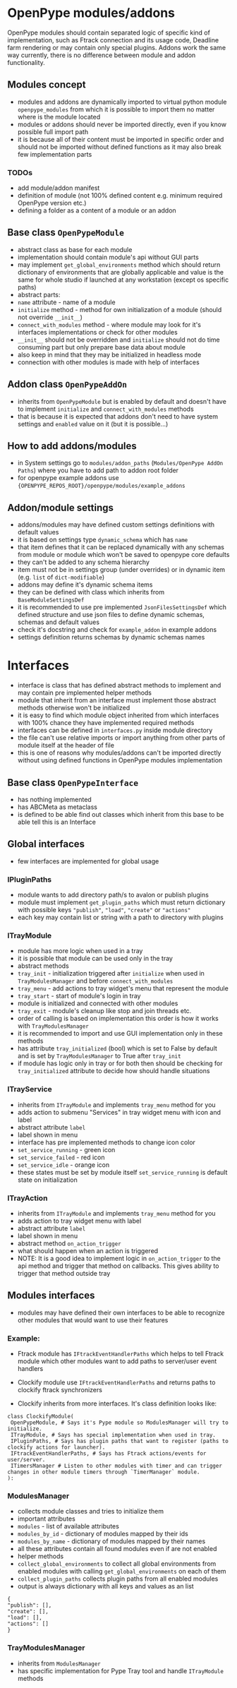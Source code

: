 # OpenPype modules/addons
OpenPype modules should contain separated logic of specific kind of implementation, such as Ftrack connection and its usage code, Deadline farm rendering or may contain only special plugins. Addons work the same way currently, there is no difference between module and addon functionality.

## Modules concept
- modules and addons are dynamically imported to virtual python module `openpype_modules` from which it is possible to import them no matter where is the module located
- modules or addons should never be imported directly, even if you know possible full import path
 - it is because all of their content must be imported in specific order and should not be imported without defined functions as it may also break few implementation parts

### TODOs
- add module/addon manifest
 - definition of module (not 100% defined content e.g. minimum required OpenPype version etc.)
 - defining a folder as a content of a module or an addon

## Base class `OpenPypeModule`
- abstract class as base for each module
- implementation should contain module's api without GUI parts
- may implement `get_global_environments` method which should return dictionary of environments that are globally applicable and value is the same for whole studio if launched at any workstation (except os specific paths)
- abstract parts:
 - `name` attribute - name of a module
 - `initialize` method - method for own initialization of a module (should not override `__init__`)
 - `connect_with_modules` method - where module may look for it's interfaces implementations or check for other modules
- `__init__` should not be overridden and `initialize` should not do time consuming part but only prepare base data about module
 - also keep in mind that they may be initialized in headless mode
- connection with other modules is made with help of interfaces

## Addon class `OpenPypeAddOn`
- inherits from `OpenPypeModule` but is enabled by default and doesn't have to implement `initialize` and `connect_with_modules` methods
 - that is because it is expected that addons don't need to have system settings and `enabled` value on it (but it is possible...)

## How to add addons/modules
- in System settings go to `modules/addon_paths` (`Modules/OpenPype AddOn Paths`) where you have to add path to addon root folder
- for openpype example addons use `{OPENPYPE_REPOS_ROOT}/openpype/modules/example_addons`

## Addon/module settings
- addons/modules may have defined custom settings definitions with default values
- it is based on settings type `dynamic_schema` which has `name`
 - that item defines that it can be replaced dynamically with any schemas from module or module which won't be saved to openpype core defaults
 - they can't be added to any schema hierarchy
 - item must not be in settings group (under overrides) or in dynamic item (e.g. `list` of `dict-modifiable`)
 - addons may define it's dynamic schema items
- they can be defined with class which inherits from `BaseModuleSettingsDef`
 - it is recommended to use pre implemented `JsonFilesSettingsDef` which defined structure and use json files to define dynamic schemas, schemas and default values
 - check it's docstring and check for `example_addon` in example addons
- settings definition returns schemas by dynamic schemas names

# Interfaces
- interface is class that has defined abstract methods to implement and may contain pre implemented helper methods
- module that inherit from an interface must implement those abstract methods otherwise won't be initialized
- it is easy to find which module object inherited from which interfaces with 100% chance they have implemented required methods
- interfaces can be defined in `interfaces.py` inside module directory
 - the file can't use relative imports or import anything from other parts
 of module itself at the header of file
 - this is one of reasons why modules/addons can't be imported directly without using defined functions in OpenPype modules implementation

## Base class `OpenPypeInterface`
- has nothing implemented
- has ABCMeta as metaclass
- is defined to be able find out classes which inherit from this base to be
 able tell this is an Interface

## Global interfaces
- few interfaces are implemented for global usage

### IPluginPaths
- module wants to add directory path/s to avalon or publish plugins
- module must implement `get_plugin_paths` which must return dictionary with possible keys `"publish"`, `"load"`, `"create"` or `"actions"`
 - each key may contain list or string with a path to directory with plugins

### ITrayModule
- module has more logic when used in a tray
 - it is possible that module can be used only in the tray
- abstract methods
 - `tray_init` - initialization triggered after `initialize` when used in `TrayModulesManager` and before `connect_with_modules`
 - `tray_menu` - add actions to tray widget's menu that represent the module
 - `tray_start` - start of module's login in tray
 - module is initialized and connected with other modules
 - `tray_exit` - module's cleanup like stop and join threads etc.
 - order of calling is based on implementation this order is how it works with `TrayModulesManager`
 - it is recommended to import and use GUI implementation only in these methods
- has attribute `tray_initialized` (bool) which is set to False by default and is set by `TrayModulesManager` to True after `tray_init`
 - if module has logic only in tray or for both then should be checking for `tray_initialized` attribute to decide how should handle situations

### ITrayService
- inherits from `ITrayModule` and implements `tray_menu` method for you
 - adds action to submenu "Services" in tray widget menu with icon and label
- abstract attribute `label`
 - label shown in menu
- interface has pre implemented methods to change icon color
 - `set_service_running` - green icon
 - `set_service_failed` - red icon
 - `set_service_idle` - orange icon
 - these states must be set by module itself `set_service_running` is default state on initialization

### ITrayAction
- inherits from `ITrayModule` and implements `tray_menu` method for you
 - adds action to tray widget menu with label
- abstract attribute `label`
 - label shown in menu
- abstract method `on_action_trigger`
 - what should happen when an action is triggered
- NOTE: It is a good idea to implement logic in `on_action_trigger` to the api method and trigger that method on callbacks. This gives ability to trigger that method outside tray

## Modules interfaces
- modules may have defined their own interfaces to be able to recognize other modules that would want to use their features

### Example:
- Ftrack module has `IFtrackEventHandlerPaths` which helps to tell Ftrack module which other modules want to add paths to server/user event handlers
 - Clockify module use `IFtrackEventHandlerPaths` and returns paths to clockify ftrack synchronizers

- Clockify inherits from more interfaces. It's class definition looks like:
```
class ClockifyModule(
 OpenPypeModule, # Says it's Pype module so ModulesManager will try to initialize.
 ITrayModule, # Says has special implementation when used in tray.
 IPluginPaths, # Says has plugin paths that want to register (paths to clockify actions for launcher).
 IFtrackEventHandlerPaths, # Says has Ftrack actions/events for user/server.
 ITimersManager # Listen to other modules with timer and can trigger changes in other module timers through `TimerManager` module.
):
```

### ModulesManager
- collects module classes and tries to initialize them
- important attributes
 - `modules` - list of available attributes
 - `modules_by_id` - dictionary of modules mapped by their ids
 - `modules_by_name` - dictionary of modules mapped by their names
 - all these attributes contain all found modules even if are not enabled
- helper methods
 - `collect_global_environments` to collect all global environments from enabled modules with calling `get_global_environments` on each of them
 - `collect_plugin_paths` collects plugin paths from all enabled modules
 - output is always dictionary with all keys and values as an list
 ```
 {
 "publish": [],
 "create": [],
 "load": [],
 "actions": []
 }
 ```

### TrayModulesManager
- inherits from `ModulesManager`
- has specific implementation for Pype Tray tool and handle `ITrayModule` methods